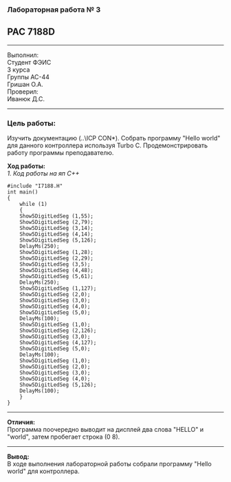 
### Лабораторная работа № 3
## PAC 7188D 
----------
 Выполнил:<br>
 Студент ФЭИС <br>
 3 курса <br>
 Группы АС-44 <br>
 Гришан О.А. <br>
 Проверил: <br>
 Иванюк Д.С. <br> 

------------
### **Цель работы**: <br>
Изучить документацию (..\ICP CON\*). Собрать программу "Hello world" для данного контроллера используя Turbo C. 
Продемонстрировать работу программы преподавателю.

**Ход работы:** <br>
*1. Код работы на яп С++*
```
#include "I7188.H"
int main()
{
	while (1)
	{
	Show5DigitLedSeg (1,55);
	Show5DigitLedSeg (2,79);
	Show5DigitLedSeg (3,14);
	Show5DigitLedSeg (4,14);
	Show5DigitLedSeg (5,126);
	DelayMs(250);
	Show5DigitLedSeg (1,28);
	Show5DigitLedSeg (2,29);
	Show5DigitLedSeg (3,5);
	Show5DigitLedSeg (4,48);
	Show5DigitLedSeg (5,61);
	DelayMs(250);
	Show5DigitLedSeg (1,127);
	Show5DigitLedSeg (2,0);
	Show5DigitLedSeg (3,0);
	Show5DigitLedSeg (4,0);
	Show5DigitLedSeg (5,0);
	DelayMs(100);
	Show5DigitLedSeg (1,0);
	Show5DigitLedSeg (2,126);
	Show5DigitLedSeg (3,0);
	Show5DigitLedSeg (4,127);
	Show5DigitLedSeg (5,0);
	DelayMs(100);
	Show5DigitLedSeg (1,0);
	Show5DigitLedSeg (2,0);
	Show5DigitLedSeg (3,0);
	Show5DigitLedSeg (4,0);
	Show5DigitLedSeg (5,126);
	DelayMs(100);
	}
}
```
-------------------
**Отличия:**<br>
Программа поочередно выводит на дисплей два слова "HELLO" и "world", затем пробегает строка (0 8).

-------

**Вывод:**<br>
В ходе выполнения лабораторной работы собрали программу "Hello world" для контроллерa.
